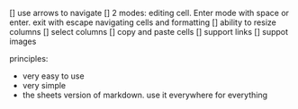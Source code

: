 [] use arrows to navigate
[] 2 modes:
editing cell. Enter mode with space or enter. exit with escape
navigating cells and formatting
[] ability to resize columns
[] select columns
[] copy and paste cells
[] support links
[] suppot images

principles:

- very easy to use
- very simple
- the sheets version of markdown. use it everywhere for everything
